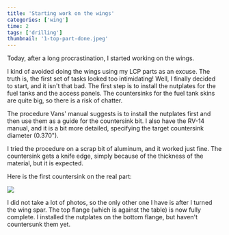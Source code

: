 ```yaml
---
title: 'Starting work on the wings'
categories: ['wing']
time: 2
tags: ['drilling']
thumbnail: '1-top-part-done.jpeg'
---
```


Today, after a long procrastination, I started working on the wings.

<!-- more -->

I kind of avoided doing the wings using my LCP parts as an excuse. The truth is, the first set of tasks looked too intimidating! Well, I finally decided to start, and it isn't that bad. The first step is to install the nutplates for the fuel tanks and the access panels. The countersinks for the fuel tank skins are quite big, so there is a risk of chatter.

The procedure Vans' manual suggests is to install the nutplates first and then use them as a guide for the countersink bit. I also have the RV-14 manual, and it is a bit more detailed, specifying the target countersink diameter (0.370").

I tried the procedure on a scrap bit of aluminum, and it worked just fine. The countersink gets a knife edge, simply because of the thickness of the material, but it is expected.

Here is the first countersink on the real part:

![](0-first-real-countersink.jpeg)

I did not take a lot of photos, so the only other one I have is after I turned the wing spar. The top flange (which is against the table) is now fully complete. I installed the nutplates on the bottom flange, but haven't countersunk them yet.
